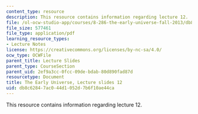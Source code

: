 ```yaml
---
content_type: resource
description: This resource contains information regarding lecture 12.
file: /ol-ocw-studio-app/courses/8-286-the-early-universe-fall-2013/db8c62847ac044d1052d7b6f10ae44ca_MIT8_286F13_lec12.pdf
file_size: 577461
file_type: application/pdf
learning_resource_types:
- Lecture Notes
license: https://creativecommons.org/licenses/by-nc-sa/4.0/
ocw_type: OCWFile
parent_title: Lecture Slides
parent_type: CourseSection
parent_uid: 2ef9a3cc-0fcc-09de-bdab-80d890fad87d
resourcetype: Document
title: The Early Universe, Lecture slides 12
uid: db8c6284-7ac0-44d1-052d-7b6f10ae44ca
---
```

This resource contains information regarding lecture 12.